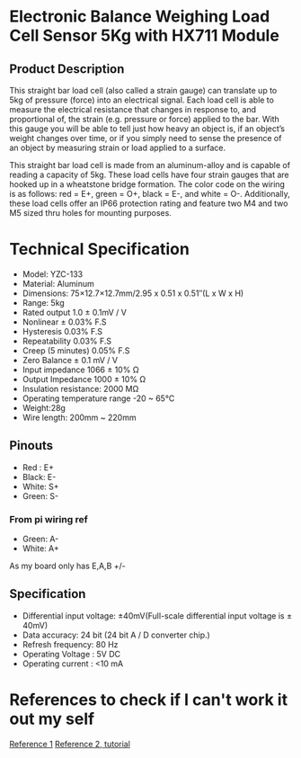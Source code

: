 # Electronic Balance Weighing Load Cell Sensor 5Kg with HX711 Module 

## Product Description
This straight bar load cell (also called a strain gauge) can translate up to 5kg of pressure (force) into an electrical signal. Each load cell is able to measure the electrical resistance that changes in response to, and proportional of, the strain (e.g. pressure or force) applied to the bar. With this gauge you will be able to tell just how heavy an object is, if an object’s weight changes over time, or if you simply need to sense the presence of an object by measuring strain or load applied to a surface.

This straight bar load cell is made from an aluminum-alloy and is capable of reading a capacity of 5kg. These load cells have four strain gauges that are hooked up in a wheatstone bridge formation. The color code on the wiring is as follows: red = E+, green = O+, black = E-, and white = O-. Additionally, these load cells offer an IP66 protection rating and feature two M4 and two M5 sized thru holes for mounting purposes.

# Technical Specification
- Model: YZC-133
- Material: Aluminum
- Dimensions: 75×12.7×12.7mm/2.95 x 0.51 x 0.51″(L x W x H)
- Range: 5kg
- Rated output 1.0 ± 0.1mV / V
- Nonlinear ± 0.03% F.S
- Hysteresis 0.03% F.S
- Repeatability 0.03% F.S
- Creep (5 minutes) 0.05% F.S
- Zero Balance ± 0.1 mV / V
- Input impedance 1066 ± 10% Ω
- Output Impedance 1000 ± 10% Ω
- Insulation resistance: 2000 MΩ
- Operating temperature range -20 ~ 65°C
- Weight:28g
- Wire length: 200mm ~ 220mm

## Pinouts
- Red : E+
- Black: E-
- White: S+
- Green: S- 
### From pi wiring ref
- Green: A-
- White: A+

As my board only has E,A,B +/-

## Specification
- Differential input voltage: ±40mV(Full-scale differential input voltage is ± 40mV)
- Data accuracy: 24 bit (24 bit A / D converter chip.)
- Refresh frequency: 80 Hz
- Operating Voltage : 5V DC
- Operating current : <10 mA

# References to check if I can't work it out my self
[Reference 1](http://hivetool.org/w/index.php?title=Interface_the_HX711_to_Pi)
[Reference 2, tutorial](https://tutorials-raspberrypi.com/digital-raspberry-pi-scale-weight-sensor-hx711/)
